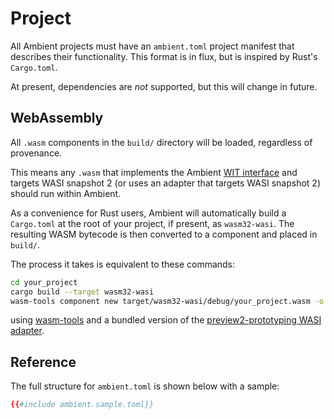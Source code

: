 # Project

All Ambient projects must have an `ambient.toml` project manifest that describes their functionality. This format is in flux, but is inspired by Rust's `Cargo.toml`.

At present, dependencies are _not_ supported, but this will change in future.

## WebAssembly

All `.wasm` components in the `build/` directory will be loaded, regardless of provenance.

This means any `.wasm` that implements the Ambient [WIT interface](https://github.com/AmbientRun/Ambient/tree/main/crates/wasm/wit) and targets WASI snapshot 2 (or uses an adapter that targets WASI snapshot 2) should run within Ambient.

As a convenience for Rust users, Ambient will automatically build a `Cargo.toml` at the root of your project, if present, as `wasm32-wasi`. The resulting WASM bytecode is then converted to a component and placed in `build/`.

The process it takes is equivalent to these commands:

```sh
cd your_project
cargo build --target wasm32-wasi
wasm-tools component new target/wasm32-wasi/debug/your_project.wasm -o build/your_project.wasm --adapt wasi_snapshot_preview1.wasm
```

using [wasm-tools](https://github.com/bytecodealliance/wasm-tools) and a bundled version of the [preview2-prototyping WASI adapter](https://github.com/bytecodealliance/preview2-prototyping).

## Reference

The full structure for `ambient.toml` is shown below with a sample:

<!-- TODO: autogenerate with generate-docs -->

```toml
{{#include ambient.sample.toml}}
```
